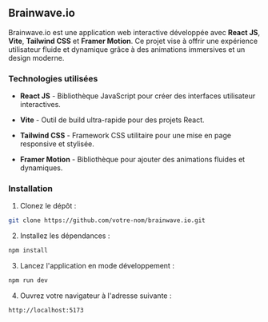 ## Brainwave.io

Brainwave.io est une application web interactive développée avec **React JS**, **Vite**, **Tailwind CSS** et **Framer Motion**. Ce projet vise à offrir une expérience utilisateur fluide et dynamique grâce à des animations immersives et un design moderne.

### Technologies utilisées

- **React JS** - Bibliothèque JavaScript pour créer des interfaces utilisateur interactives.

- **Vite** - Outil de build ultra-rapide pour des projets React.

- **Tailwind CSS** - Framework CSS utilitaire pour une mise en page responsive et stylisée.

- **Framer Motion** - Bibliothèque pour ajouter des animations fluides et dynamiques.

### Installation

1. Clonez le dépôt :

```bash
git clone https://github.com/votre-nom/brainwave.io.git

```

2. Installez les dépendances :

```bash
npm install

```

3. Lancez l'application en mode développement :

```bash
npm run dev

```

4. Ouvrez votre navigateur à l'adresse suivante :

```bash
http://localhost:5173

```
